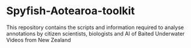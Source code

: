 # Spyfish-Aotearoa-toolkit
This repository contains the scripts and information required to analyse annotations by citizen scientists, biologists and AI of Baited Underwater Videos from New Zealand
